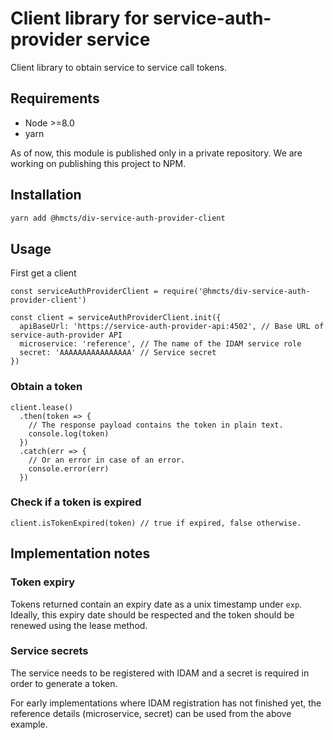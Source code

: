 # Client library for service-auth-provider service

Client library to obtain service to service call tokens.

## Requirements

* Node >=8.0
* yarn

As of now, this module is published only in a private repository.
We are working on publishing this project to NPM.

## Installation

```bash
yarn add @hmcts/div-service-auth-provider-client
```


## Usage

First get a client

```es6
const serviceAuthProviderClient = require('@hmcts/div-service-auth-provider-client')

const client = serviceAuthProviderClient.init({
  apiBaseUrl: 'https://service-auth-provider-api:4502', // Base URL of service-auth-provider API
  microservice: 'reference', // The name of the IDAM service role
  secret: 'AAAAAAAAAAAAAAAA' // Service secret
})
```


### Obtain a token

```es6
client.lease()
  .then(token => {
    // The response payload contains the token in plain text.
    console.log(token)
  })
  .catch(err => {
    // Or an error in case of an error.
    console.error(err)
  })
```


### Check if a token is expired

```es6
client.isTokenExpired(token) // true if expired, false otherwise.
```


## Implementation notes

### Token expiry

Tokens returned contain an expiry date as a unix timestamp under `exp`. Ideally, this expiry date should be respected
and the token should be renewed using the lease method. 


### Service secrets

The service needs to be registered with IDAM and a secret is required in order to generate a token.

For early implementations where IDAM registration has not finished yet, the reference details (microservice, secret) can
be used from the above example.

